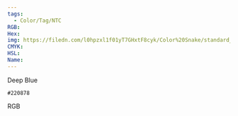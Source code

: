 ```yaml
---
tags:
  - Color/Tag/NTC
RGB:
Hex:
img: https://filedn.com/l0hpzxl1f01yT7GHxtF8cyk/Color%20Snake/standard_csv_to_svg/220878.svg
CMYK:
HSL:
Name:
---
```

Deep Blue
```palette
#220878
```
RGB

